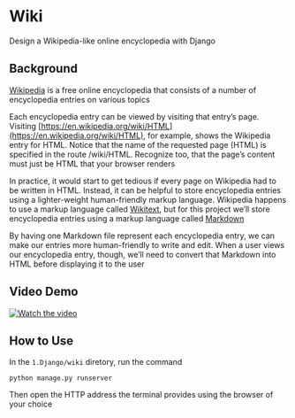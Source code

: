 # Wiki

Design a Wikipedia-like online encyclopedia with Django

## Background

[Wikipedia](https://www.wikipedia.org/) is a free online encyclopedia that consists of a number of encyclopedia entries on various topics

Each encyclopedia entry can be viewed by visiting that entry’s page. Visiting [https://en.wikipedia.org/wiki/HTML](https://en.wikipedia.org/wiki/HTML), for example, shows the Wikipedia entry for HTML. Notice that the name of the requested page (HTML) is specified in the route /wiki/HTML. Recognize too, that the page’s content must just be HTML that your browser renders

In practice, it would start to get tedious if every page on Wikipedia had to be written in HTML. Instead, it can be helpful to store encyclopedia entries using a lighter-weight human-friendly markup language. Wikipedia happens to use a markup language called [Wikitext](https://en.wikipedia.org/wiki/Help:Wikitext), but for this project we’ll store encyclopedia entries using a markup language called [Markdown](https://help.github.com/en/github/writing-on-github/basic-writing-and-formatting-syntax)

By having one Markdown file represent each encyclopedia entry, we can make our entries more human-friendly to write and edit. When a user views our encyclopedia entry, though, we’ll need to convert that Markdown into HTML before displaying it to the user

## Video Demo

[![Watch the video](https://img.youtube.com/vi/DoJh0hTbG24/default.jpg)](https://youtu.be/DoJh0hTbG24)

## How to Use

In the `1.Django/wiki` diretory, run the command

`python manage.py runserver`

Then open the HTTP address the terminal provides using the browser of your choice
